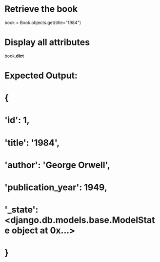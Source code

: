# Retrieve the book
book = Book.objects.get(title="1984")

# Display all attributes
book.__dict__

# Expected Output:
# {
#     'id': 1,
#     'title': '1984',
#     'author': 'George Orwell',
#     'publication_year': 1949,
#     '_state': <django.db.models.base.ModelState object at 0x...>
# }
